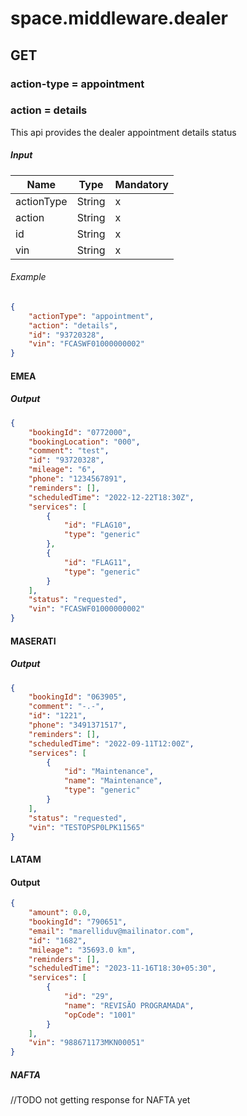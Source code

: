 ﻿# space.middleware.dealer

## GET

### action-type = appointment

### action = details

This api provides the dealer appointment details status

##### Input

| Name       | Type   | Mandatory |
|------------|--------|-----------|
| actionType | String | x         |
| action     | String | x         |
| id         | String | x         |
| vin        | String | x         |

###### Example

```json
{
    "actionType": "appointment",
    "action": "details",
    "id": "93720328",
    "vin": "FCASWF01000000002"
}
```

#### **EMEA**

##### Output

```json
{
    "bookingId": "0772000",
    "bookingLocation": "000",
    "comment": "test",
    "id": "93720328",
    "mileage": "6",
    "phone": "1234567891",
    "reminders": [],
    "scheduledTime": "2022-12-22T18:30Z",
    "services": [
        {
            "id": "FLAG10",
            "type": "generic"
        },
        {
            "id": "FLAG11",
            "type": "generic"
        }
    ],
    "status": "requested",
    "vin": "FCASWF01000000002"
}
```

#### **MASERATI**

##### Output

```json
{
    "bookingId": "063905",
    "comment": "-.-",
    "id": "1221",
    "phone": "3491371517",
    "reminders": [],
    "scheduledTime": "2022-09-11T12:00Z",
    "services": [
        {
            "id": "Maintenance",
            "name": "Maintenance",
            "type": "generic"
        }
    ],
    "status": "requested",
    "vin": "TESTOPSP0LPK11565"
}
```

#### **LATAM**

#### Output

```json
{
    "amount": 0.0,
    "bookingId": "790651",
    "email": "marelliduv@mailinator.com",
    "id": "1682",
    "mileage": "35693.0 km",
    "reminders": [],
    "scheduledTime": "2023-11-16T18:30+05:30",
    "services": [
        {
            "id": "29",
            "name": "REVISÃO PROGRAMADA",
            "opCode": "1001"
        }
    ],
    "vin": "988671173MKN00051"
}
```

##### **NAFTA**

//TODO not getting response for NAFTA yet
